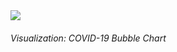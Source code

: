 <div class="ui embed" data-source="plotly" data-id="bubble_chart" data-placeholder="../content/images/plotly_logo.webp"><i class="play icon"></i><img class="placeholder" src="../content/images/plotly_logo.webp"></div>

###### Visualization: COVID-19 Bubble Chart